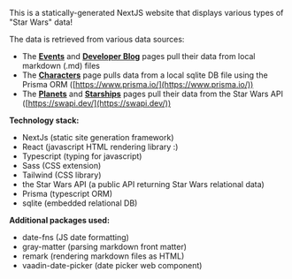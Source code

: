 This is a statically-generated NextJS website that displays various types of "Star Wars" data!

The data is retrieved from various data sources:

- The **[Events](/events)** and **[Developer Blog](/devblog)** pages pull their data from local markdown (.md) files
- The **[Characters](/characters)** page pulls data from a local sqlite DB file using the Prisma ORM ([https://www.prisma.io/](https://www.prisma.io/))
- The **[Planets](/planets)** and **[Starships](/starships)** pages pull their data from the Star Wars API ([https://swapi.dev/](https://swapi.dev/))

**Technology stack:**

- NextJs (static site generation framework)
- React (javascript HTML rendering library :)
- Typescript (typing for javascript)
- Sass (CSS extension)
- Tailwind (CSS library)
- the Star Wars API (a public API returning Star Wars relational data)
- Prisma (typescript ORM)
- sqlite (embedded relational DB)

**Additional packages used:**

- date-fns (JS date formatting)
- gray-matter (parsing markdown front matter)
- remark (rendering markdown files as HTML)
- vaadin-date-picker (date picker web component)
